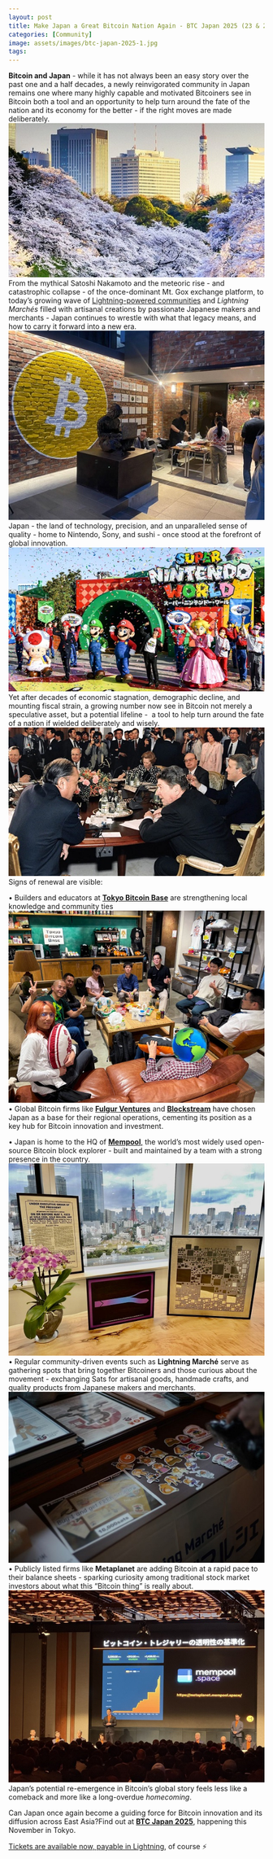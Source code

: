 ```yaml
---
layout: post
title: Make Japan a Great Bitcoin Nation Again - BTC Japan 2025 (23 & 24 Nov 2025)
categories: [Community]
image: assets/images/btc-japan-2025-1.jpg
tags:
---
```

**Bitcoin and Japan** - while it has not always been an easy story over the past one and a half decades, a newly reinvigorated community in Japan remains one where many highly capable and motivated Bitcoiners see in Bitcoin both a tool and an opportunity to help turn around the fate of the nation and its economy for the better - if the right moves are made deliberately.
![alt text](../assets/images/btc-japan-2025-2.jpg)
From the mythical Satoshi Nakamoto and the meteoric rise - and catastrophic collapse - of the once-dominant Mt. Gox exchange platform, to today’s growing wave of [Lightning-powered communities](https://www.diamondhands.community/en) and _Lightning Marchés_ filled with artisanal creations by passionate Japanese makers and merchants - Japan continues to wrestle with what that legacy means, and how to carry it forward into a new era.
![alt text](../assets/images/btc-japan-2025-4.jpg)
Japan - the land of technology, precision, and an unparalleled sense of quality - home to Nintendo, Sony, and sushi - once stood at the forefront of global innovation. 
![alt text](../assets/images/btc-japan-2025-5.jpg)
Yet after decades of economic stagnation, demographic decline, and mounting fiscal strain, a growing number now see in Bitcoin not merely a speculative asset, but a potential lifeline -  a tool to help turn around the fate of a nation if wielded deliberately and wisely.
![alt text](../assets/images/btc-japan-2025-8.jpg)
Signs of renewal are visible:

• Builders and educators at [**Tokyo Bitcoin Base**](https://tokyobitcoin.space/en/) are strengthening local knowledge and community ties
![alt text](../assets/images/btc-japan-2025-6.jpg)
• Global Bitcoin firms like [**Fulgur Ventures**](https://fulgur.ventures/) and [**Blockstream**](https://blockstream.com/) have chosen Japan as a base for their regional operations, cementing its position as a key hub for Bitcoin innovation and investment.

• Japan is home to the HQ of [**Mempool**,](http://mempool.space) the world’s most widely used open-source Bitcoin block explorer - built and maintained by a team with a strong presence in the country.
![alt text](../assets/images/btc-japan-2025-9.jpg)
• Regular community-driven events such as **Lightning Marché** serve as gathering spots that bring together Bitcoiners and those curious about the movement - exchanging Sats for artisanal goods, handmade crafts, and quality products from Japanese makers and merchants.
![alt text](../assets/images/btc-japan-2025-3.jpg)
• Publicly listed firms like **Metaplanet** are adding Bitcoin at a rapid pace to their balance sheets - sparking curiosity among traditional stock market investors about what this “Bitcoin thing” is really about.
![alt text](../assets/images/btc-japan-2025-7.jpg)
Japan’s potential re-emergence in Bitcoin’s global story feels less like a comeback and more like a long-overdue _homecoming_.

Can Japan once again become a guiding force for Bitcoin innovation and its diffusion across East Asia?Find out at [**BTC Japan 2025**](https://btc-jpn.com/en), happening this November in Tokyo.

[Tickets are available now, payable in Lightning](https://btc-jpn.com/en#tickets), of course ⚡